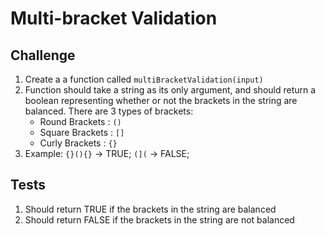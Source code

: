 # Multi-bracket Validation


## Challenge

1. Create a a function called `multiBracketValidation(input)`
2. Function should take a string as its only argument, and should return a boolean representing whether or not the brackets in the string are balanced. There are 3 types of brackets:
    - Round Brackets : `()`
    - Square Brackets : `[]`
    - Curly Brackets : `{}`
3. Example: `{}(){}` -> TRUE; `(](` -> FALSE;


## Tests

1. Should return TRUE if the brackets in the string are balanced
2. Should return FALSE if the brackets in the string are not balanced
